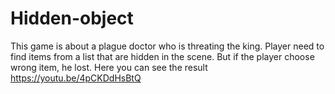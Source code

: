 # Hidden-object
This game is about a plague doctor who is threating the king. Player need to find items from a list that are hidden in the scene. But if the player choose wrong item, he lost.
Here you can see the result
https://youtu.be/4pCKDdHsBtQ
